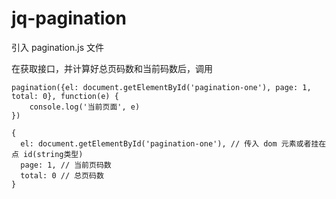 # jq-pagination

引入 pagination.js 文件

在获取接口，并计算好总页码数和当前码数后，调用

```
pagination({el: document.getElementById('pagination-one'), page: 1, total: 0}, function(e) {
    console.log('当前页面', e)
})
```

```
{
  el: document.getElementById('pagination-one'), // 传入 dom 元素或者挂在点 id(string类型)
  page: 1, // 当前页码数
  total: 0 // 总页码数
}
```
